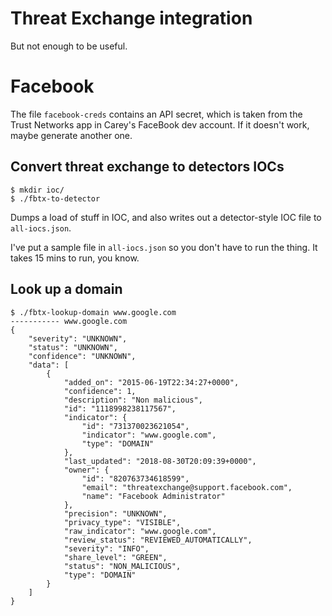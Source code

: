 
# Threat Exchange integration

But not enough to be useful.

# Facebook

The file `facebook-creds` contains an API secret, which is taken from the
Trust Networks app in Carey's FaceBook dev account.  If it doesn't work, maybe
generate another one.

## Convert threat exchange to detectors IOCs

```
$ mkdir ioc/
$ ./fbtx-to-detector
```

Dumps a load of stuff in IOC, and also writes out a detector-style
IOC file to `all-iocs.json`.

I've put a sample file in `all-iocs.json` so you don't have to run the thing.
It takes 15 mins to run, you know.

## Look up a domain

```
$ ./fbtx-lookup-domain www.google.com
----------- www.google.com
{
    "severity": "UNKNOWN",
    "status": "UNKNOWN",
    "confidence": "UNKNOWN",
    "data": [
        {
            "added_on": "2015-06-19T22:34:27+0000",
            "confidence": 1,
            "description": "Non malicious",
            "id": "1118998238117567",
            "indicator": {
                "id": "731370023621054",
                "indicator": "www.google.com",
                "type": "DOMAIN"
            },
            "last_updated": "2018-08-30T20:09:39+0000",
            "owner": {
                "id": "820763734618599",
                "email": "threatexchange@support.facebook.com",
                "name": "Facebook Administrator"
            },
            "precision": "UNKNOWN",
            "privacy_type": "VISIBLE",
            "raw_indicator": "www.google.com",
            "review_status": "REVIEWED_AUTOMATICALLY",
            "severity": "INFO",
            "share_level": "GREEN",
            "status": "NON_MALICIOUS",
            "type": "DOMAIN"
        }
    ]
}
```